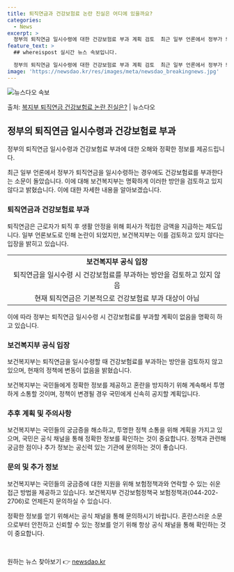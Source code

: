 ```yaml
---
title: 퇴직연금과 건강보험료 논란 진실은 어디에 있을까요?
categories:
  - News
excerpt: >
  정부의 퇴직연금 일시수령에 대한 건강보험료 부과 계획 검토  최근 일부 언론에서 정부가 퇴직연금을 한 번에 …
feature_text: >
  ## whereispost 실시간 뉴스 속보입니다.

  정부의 퇴직연금 일시수령에 대한 건강보험료 부과 계획 검토  최근 일부 언론에서 정부가 퇴직연금을 한 번에 …
image: 'https://newsdao.kr/res/images/meta/newsdao_breakingnews.jpg'
---
```


![뉴스다오 속보](https://newsdao.kr/res/images/meta/newsdao_breakingnews.jpg)

<p>출처: <a href="https://newsdao.kr/4449" rel="dofollow">복지부 퇴직연금 건강보험료 논란 진실은?</a> | 뉴스다오</p>

<h2 data-ke-size="size26">정부의 퇴직연금 일시수령과 건강보험료 부과</h2>
정부의 퇴직연금 일시수령과 건강보험료 부과에 대한 오해와 정확한 정보를 제공드립니다.

<p data-ke-size="size16">최근 일부 언론에서 정부가 퇴직연금을 일시수령하는 경우에도 건강보험료를 부과한다는 소문이 돌았습니다. 이에 대해 보건복지부는 명확하게 이러한 방안을 검토하고 있지 않다고 밝혔습니다. 이에 대한 자세한 내용을 알아보겠습니다.</p>

<h3><b>퇴직연금과 건강보험료 부과</b></h3>
<p data-ke-size="size16">퇴직연금은 근로자가 퇴직 후 생활 안정을 위해 회사가 적립한 금액을 지급하는 제도입니다. 일부 언론보도로 인해 논란이 되었지만, 보건복지부는 이를 검토하고 있지 않다는 입장을 밝히고 있습니다.</p>

<table>
	<tr>
		<td style="text-align: center; height: 17px;"><b>보건복지부 공식 입장</b></td>
	</tr>
	<tr>
		<td style="text-align: center; height: 17px;">퇴직연금을 일시수령 시 건강보험료를 부과하는 방안을 검토하고 있지 않음</td>
	</tr>
	<tr>
		<td style="text-align: center; height: 17px;">현재 퇴직연금은 기본적으로 건강보험료 부과 대상이 아님</td>
	</tr>
</table>

<p data-ke-size="size16">이에 따라 정부는 퇴직연금 일시수령 시 건강보험료를 부과할 계획이 없음을 명확히 하고 있습니다.</p>

<h3><b>보건복지부 공식 입장</b></h3>
<p data-ke-size="size16">보건복지부는 퇴직연금을 일시수령할 때 건강보험료를 부과하는 방안을 검토하지 않고 있으며, 현재의 정책에 변동이 없음을 밝혔습니다.</p>

<p data-ke-size="size16">보건복지부는 국민들에게 정확한 정보를 제공하고 혼란을 방지하기 위해 계속해서 투명하게 소통할 것이며, 정책이 변경될 경우 국민에게 신속히 공지할 계획입니다.</p>

<h3><b>추후 계획 및 주의사항</b></h3>
<p data-ke-size="size16">보건복지부는 국민들의 궁금증을 해소하고, 투명한 정책 소통을 위해 계획을 가지고 있으며, 국민은 공식 채널을 통해 정확한 정보를 확인하는 것이 중요합니다. 정책과 관련해 궁금한 점이나 추가 정보는 공신력 있는 기관에 문의하는 것이 좋습니다.</p>

<h3><b>문의 및 추가 정보</b></h3>
<p data-ke-size="size16">보건복지부는 국민들의 궁금증에 대한 지원을 위해 보험정책과와 연락할 수 있는 쉬운 접근 방법을 제공하고 있습니다. 보건복지부 건강보험정책국 보험정책과(044-202-2706)로 언제든지 문의하실 수 있습니다.</p>

<p data-ke-size="size16">정확한 정보를 얻기 위해서는 공식 채널을 통해 문의하시기 바랍니다. 혼란스러운 소문으로부터 안전하고 신뢰할 수 있는 정보를 얻기 위해 항상 공식 채널을 통해 확인하는 것이 중요합니다.</p>

<p data-ke-size="size16">&nbsp;</p> 

원하는 뉴스 찾아보기 👉 <a href="https://newsdao.kr" rel="dofollow">newsdao.kr</a>


